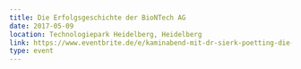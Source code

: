 ```yaml
---
title: Die Erfolgsgeschichte der BioNTech AG
date: 2017-05-09
location: Technologiepark Heidelberg, Heidelberg
link: https://www.eventbrite.de/e/kaminabend-mit-dr-sierk-poetting-die-erfolgsgeschichte-der-biontech-ag-tickets-32718693493?aff=es2
type: event
---
```

